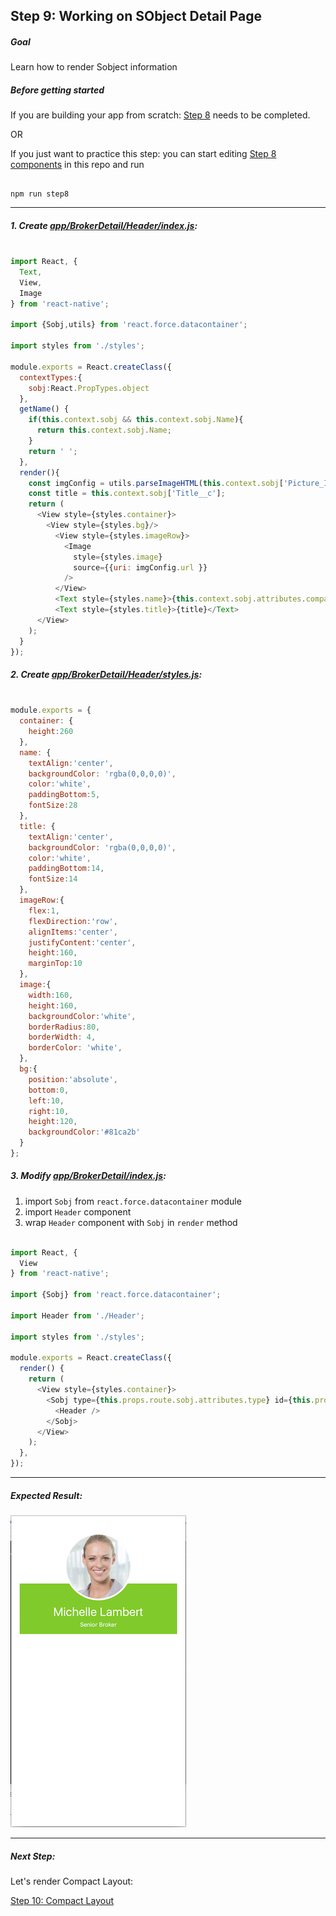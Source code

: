 ## Step 9: Working on SObject Detail Page


##### Goal

Learn how to render Sobject information

##### Before getting started

If you are building your app from scratch: [Step 8](/tutorial/step08_list_item_touch_handler/) needs to be completed.

OR

If you just want to practice this step: you can start editing [Step 8 components](/tutorial/step08_list_item_touch_handler/) in this repo and run

```

npm run step8

```

***

##### 1. Create [app/BrokerDetail/Header/index.js](/tutorial/step09_sobject_detail_page/app/BrokerDetail/Header/index.js):

```js

import React, {
  Text,
  View,
  Image
} from 'react-native';

import {Sobj,utils} from 'react.force.datacontainer';

import styles from './styles';

module.exports = React.createClass({
  contextTypes:{
    sobj:React.PropTypes.object
  },
  getName() {
    if(this.context.sobj && this.context.sobj.Name){
      return this.context.sobj.Name;
    }
    return ' ';
  },
  render(){
    const imgConfig = utils.parseImageHTML(this.context.sobj['Picture_IMG__c']);
    const title = this.context.sobj['Title__c'];
    return (
      <View style={styles.container}>
        <View style={styles.bg}/>
          <View style={styles.imageRow}>
            <Image 
              style={styles.image}
              source={{uri: imgConfig.url }}
            />
          </View>
          <Text style={styles.name}>{this.context.sobj.attributes.compactTitle}</Text>
          <Text style={styles.title}>{title}</Text>
      </View>
    );
  }
});


```

##### 2. Create [app/BrokerDetail/Header/styles.js](/tutorial/step09_sobject_detail_page/app/BrokerDetail/Header/styles.js):

```js

module.exports = {
  container: {
    height:260
  },
  name: {
    textAlign:'center',
    backgroundColor: 'rgba(0,0,0,0)',
    color:'white',
    paddingBottom:5,
    fontSize:28
  },
  title: {
    textAlign:'center',
    backgroundColor: 'rgba(0,0,0,0)',
    color:'white',
    paddingBottom:14,
    fontSize:14
  },
  imageRow:{
    flex:1,
    flexDirection:'row',
    alignItems:'center',
    justifyContent:'center',
    height:160,
    marginTop:10
  },
  image:{
    width:160,
    height:160,
    backgroundColor:'white',
    borderRadius:80,
    borderWidth: 4, 
    borderColor: 'white',
  },
  bg:{
    position:'absolute',
    bottom:0,
    left:10,
    right:10,
    height:120,
    backgroundColor:'#81ca2b'
  }
};


```

##### 3. Modify [app/BrokerDetail/index.js](/tutorial/step09_sobject_detail_page/app/BrokerDetail/index.js):

1. import `Sobj` from `react.force.datacontainer` module
2. import `Header` component
3. wrap `Header` component with `Sobj` in `render` method

```js

import React, {
  View
} from 'react-native';

import {Sobj} from 'react.force.datacontainer';

import Header from './Header';

import styles from './styles';

module.exports = React.createClass({
  render() {
    return (
      <View style={styles.container}>
        <Sobj type={this.props.route.sobj.attributes.type} id={this.props.route.sobj.Id}>
          <Header />
        </Sobj>
      </View>
    );
  },
});

```

***

##### Expected Result:

![iOS Screenshot](/tutorial/README_FILES/step9.png?raw=true)

***

##### Next Step:

Let's render Compact Layout:

[Step 10: Compact Layout](/tutorial/step10_compact_layout/)
